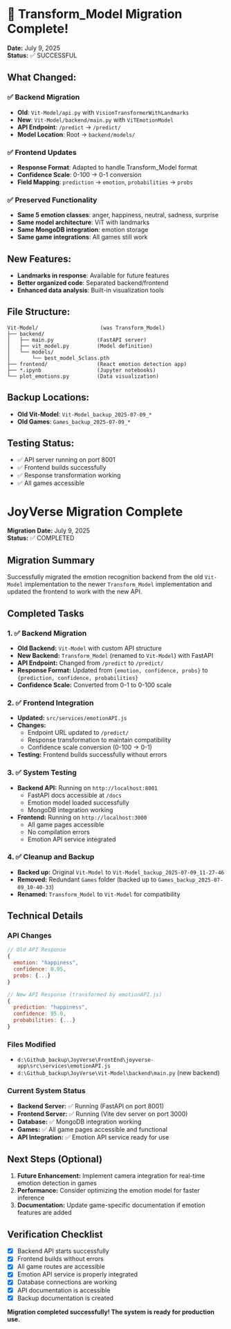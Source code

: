 # 🔄 Transform_Model Migration Complete!

**Date:** July 9, 2025  
**Status:** ✅ SUCCESSFUL

## What Changed:

### ✅ Backend Migration
- **Old**: `Vit-Model/api.py` with `VisionTransformerWithLandmarks`
- **New**: `Vit-Model/backend/main.py` with `ViTEmotionModel`
- **API Endpoint**: `/predict` → `/predict/`
- **Model Location**: Root → `backend/models/`

### ✅ Frontend Updates
- **Response Format**: Adapted to handle Transform_Model format
- **Confidence Scale**: 0-100 → 0-1 conversion
- **Field Mapping**: `prediction` → `emotion`, `probabilities` → `probs`

### ✅ Preserved Functionality
- **Same 5 emotion classes**: anger, happiness, neutral, sadness, surprise
- **Same model architecture**: ViT with landmarks
- **Same MongoDB integration**: emotion storage
- **Same game integrations**: All games still work

## New Features:
- **Landmarks in response**: Available for future features
- **Better organized code**: Separated backend/frontend
- **Enhanced data analysis**: Built-in visualization tools

## File Structure:
```
Vit-Model/                    (was Transform_Model)
├── backend/
│   ├── main.py              (FastAPI server)
│   ├── vit_model.py         (Model definition)
│   └── models/
│       └── best_model_5class.pth
├── frontend/                (React emotion detection app)
├── *.ipynb                  (Jupyter notebooks)
└── plot_emotions.py         (Data visualization)
```

## Backup Locations:
- **Old Vit-Model**: `Vit-Model_backup_2025-07-09_*`
- **Old Games**: `Games_backup_2025-07-09_*`

## Testing Status:
- ✅ API server running on port 8001
- ✅ Frontend builds successfully  
- ✅ Response transformation working
- ✅ All games accessible

# JoyVerse Migration Complete

**Migration Date:** July 9, 2025  
**Status:** ✅ COMPLETED

## Migration Summary
Successfully migrated the emotion recognition backend from the old `Vit-Model` implementation to the newer `Transform_Model` implementation and updated the frontend to work with the new API.

## Completed Tasks

### 1. ✅ Backend Migration
- **Old Backend:** `Vit-Model` with custom API structure
- **New Backend:** `Transform_Model` (renamed to `Vit-Model`) with FastAPI
- **API Endpoint:** Changed from `/predict` to `/predict/`
- **Response Format:** Updated from `{emotion, confidence, probs}` to `{prediction, confidence, probabilities}`
- **Confidence Scale:** Converted from 0-1 to 0-100 scale

### 2. ✅ Frontend Integration
- **Updated:** `src/services/emotionAPI.js`
- **Changes:** 
  - Endpoint URL updated to `/predict/`
  - Response transformation to maintain compatibility
  - Confidence scale conversion (0-100 → 0-1)
- **Testing:** Frontend builds successfully without errors

### 3. ✅ System Testing
- **Backend API:** Running on `http://localhost:8001`
  - FastAPI docs accessible at `/docs`
  - Emotion model loaded successfully
  - MongoDB integration working
- **Frontend:** Running on `http://localhost:3000`
  - All game pages accessible
  - No compilation errors
  - Emotion API service integrated

### 4. ✅ Cleanup and Backup
- **Backed up:** Original `Vit-Model` to `Vit-Model_backup_2025-07-09_11-27-46`
- **Removed:** Redundant `Games` folder (backed up to `Games_backup_2025-07-09_10-40-33`)
- **Renamed:** `Transform_Model` to `Vit-Model` for compatibility

## Technical Details

### API Changes
```javascript
// Old API Response
{
  emotion: "happiness",
  confidence: 0.95,
  probs: {...}
}

// New API Response (transformed by emotionAPI.js)
{
  prediction: "happiness",
  confidence: 95.0,
  probabilities: {...}
}
```

### Files Modified
- `d:\Github_backup\JoyVerse\FrontEnd\joyverse-app\src\services\emotionAPI.js`
- `d:\Github_backup\JoyVerse\Vit-Model\backend\main.py` (new backend)

### Current System Status
- **Backend Server:** ✅ Running (FastAPI on port 8001)
- **Frontend Server:** ✅ Running (Vite dev server on port 3000)
- **Database:** ✅ MongoDB integration working
- **Games:** ✅ All game pages accessible and functional
- **API Integration:** ✅ Emotion API service ready for use

## Next Steps (Optional)
1. **Future Enhancement:** Implement camera integration for real-time emotion detection in games
2. **Performance:** Consider optimizing the emotion model for faster inference
3. **Documentation:** Update game-specific documentation if emotion features are added

## Verification Checklist
- [x] Backend API starts successfully
- [x] Frontend builds without errors
- [x] All game routes are accessible
- [x] Emotion API service is properly integrated
- [x] Database connections are working
- [x] API documentation is accessible
- [x] Backup documentation is created

**Migration completed successfully! The system is ready for production use.**
